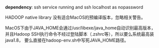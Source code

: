 **dependency**: ssh service running and ssh localhost as nopassword


HADOOP native library 没有适合MacOS的预编译版本，忽略相关警告。

MacOS下由于JAVA_HOME会通过/usr/libexe/java_home自动识别最高版本，
并且Hadoop SSH执行命令不经过登陆脚本（.zshrc等），所以要么系统最高装java1.8，
要么直接在hadoop-env.sh中写死JAVA_HOME路径。